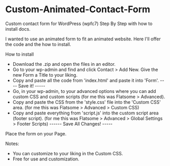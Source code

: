 # Custom-Animated-Contact-Form


Custom contact form for WordPress (wpfc7) Step By Step with how to install docs.

I wanted to use an animated form to fit an animated website. Here I'll offer the code and the how to install.



How to install

- Download the .zip and open the files in an editor.
- Go to your wp-admin and find and click Contact > Add New. Give the new Form a Title to your liking.
- Copy and paste all the code from 'index.html' and paste it into 'Form'.
---- Save it! -----
- Go, in your wp-admin, to your advanced options where you can add custom CSS and custom scripts (for me this was Flatsome > Advanced).
- Copy and paste the CSS from the 'style.css' file into the 'Custom CSS' area. (for me this was Flatsome > Advanced > Custom CSS)
- Copy and paste everything from 'script.js' into the custom script area (footer script). (for me this was Flatsome > Advanced > Global Settings > Footer Scripts)
------ Save All Changes! -----

Place the form on your Page.

Notes:
- You can customize to your liking in the Custom CSS.
- Free for use and customization.

